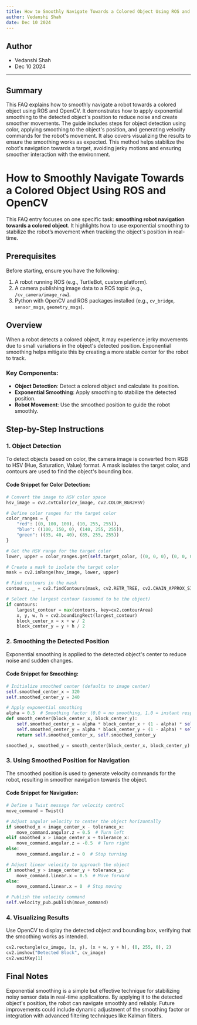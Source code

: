 ```yaml
---
title: How to Smoothly Navigate Towards a Colored Object Using ROS and OpenCV
author: Vedanshi Shah
date: Dec 10 2024
---
```

## Author
* Vedanshi Shah
* Dec 10 2024

--- 

## Summary

This FAQ explains how to smoothly navigate a robot towards a colored object using ROS and OpenCV. It demonstrates how to apply exponential smoothing to the detected object's position to reduce noise and create smoother movements. The guide includes steps for object detection using color, applying smoothing to the object's position, and generating velocity commands for the robot's movement. It also covers visualizing the results to ensure the smoothing works as expected. This method helps stabilize the robot's navigation towards a target, avoiding jerky motions and ensuring smoother interaction with the environment.

# How to Smoothly Navigate Towards a Colored Object Using ROS and OpenCV

This FAQ entry focuses on one specific task: **smoothing robot navigation towards a colored object**. It highlights how to use exponential smoothing to stabilize the robot’s movement when tracking the object's position in real-time.

## Prerequisites
Before starting, ensure you have the following:
1. A robot running ROS (e.g., TurtleBot, custom platform).
2. A camera publishing image data to a ROS topic (e.g., `/cv_camera/image_raw`).
3. Python with OpenCV and ROS packages installed (e.g., `cv_bridge`, `sensor_msgs`, `geometry_msgs`).

## Overview
When a robot detects a colored object, it may experience jerky movements due to small variations in the object's detected position. Exponential smoothing helps mitigate this by creating a more stable center for the robot to track.

### Key Components:
- **Object Detection**: Detect a colored object and calculate its position.
- **Exponential Smoothing**: Apply smoothing to stabilize the detected position.
- **Robot Movement**: Use the smoothed position to guide the robot smoothly.

## Step-by-Step Instructions

### 1. Object Detection
To detect objects based on color, the camera image is converted from RGB to HSV (Hue, Saturation, Value) format. A mask isolates the target color, and contours are used to find the object's bounding box.

#### Code Snippet for Color Detection:
```python
# Convert the image to HSV color space
hsv_image = cv2.cvtColor(cv_image, cv2.COLOR_BGR2HSV)

# Define color ranges for the target color
color_ranges = {
    "red": ((0, 100, 100), (10, 255, 255)),
    "blue": ((100, 150, 0), (140, 255, 255)),
    "green": ((35, 40, 40), (85, 255, 255))
}

# Get the HSV range for the target color
lower, upper = color_ranges.get(self.target_color, ((0, 0, 0), (0, 0, 0)))

# Create a mask to isolate the target color
mask = cv2.inRange(hsv_image, lower, upper)

# Find contours in the mask
contours, _ = cv2.findContours(mask, cv2.RETR_TREE, cv2.CHAIN_APPROX_SIMPLE)

# Select the largest contour (assumed to be the object)
if contours:
    largest_contour = max(contours, key=cv2.contourArea)
    x, y, w, h = cv2.boundingRect(largest_contour)
    block_center_x = x + w / 2
    block_center_y = y + h / 2
```

### 2. Smoothing the Detected Position
Exponential smoothing is applied to the detected object's center to reduce noise and sudden changes.

#### Code Snippet for Smoothing:
```python
# Initialize smoothed center (defaults to image center)
self.smoothed_center_x = 320
self.smoothed_center_y = 240

# Apply exponential smoothing
alpha = 0.5  # Smoothing factor (0.0 = no smoothing, 1.0 = instant response)
def smooth_center(block_center_x, block_center_y):
    self.smoothed_center_x = alpha * block_center_x + (1 - alpha) * self.smoothed_center_x
    self.smoothed_center_y = alpha * block_center_y + (1 - alpha) * self.smoothed_center_y
    return self.smoothed_center_x, self.smoothed_center_y

smoothed_x, smoothed_y = smooth_center(block_center_x, block_center_y)
```

### 3. Using Smoothed Position for Navigation
The smoothed position is used to generate velocity commands for the robot, resulting in smoother navigation towards the object.

#### Code Snippet for Navigation:
```python
# Define a Twist message for velocity control
move_command = Twist()

# Adjust angular velocity to center the object horizontally
if smoothed_x < image_center_x - tolerance_x:
    move_command.angular.z = 0.5  # Turn left
elif smoothed_x > image_center_x + tolerance_x:
    move_command.angular.z = -0.5  # Turn right
else:
    move_command.angular.z = 0  # Stop turning

# Adjust linear velocity to approach the object
if smoothed_y > image_center_y + tolerance_y:
    move_command.linear.x = 0.5  # Move forward
else:
    move_command.linear.x = 0  # Stop moving

# Publish the velocity command
self.velocity_pub.publish(move_command)
```

### 4. Visualizing Results
Use OpenCV to display the detected object and bounding box, verifying that the smoothing works as intended.

```python
cv2.rectangle(cv_image, (x, y), (x + w, y + h), (0, 255, 0), 2)
cv2.imshow("Detected Block", cv_image)
cv2.waitKey(1)
```

## Final Notes
Exponential smoothing is a simple but effective technique for stabilizing noisy sensor data in real-time applications. By applying it to the detected object's position, the robot can navigate smoothly and reliably. Future improvements could include dynamic adjustment of the smoothing factor or integration with advanced filtering techniques like Kalman filters.

